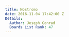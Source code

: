 ```yaml
---
title: Nostromo
date: 2016-11-04 17:42:00 Z
Details:
  Author: Joseph Conrad
  Boards List Rank: 47
---
```


